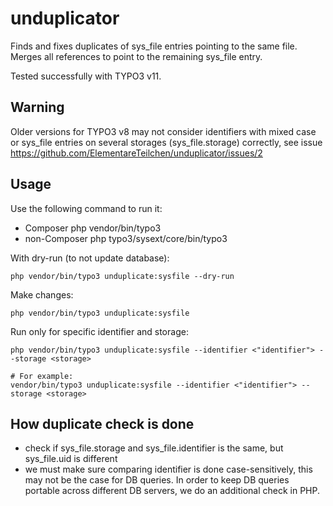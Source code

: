 # unduplicator
Finds and fixes duplicates of sys_file entries pointing to the same file. Merges all references to point to the remaining sys_file entry.

Tested successfully with TYPO3 v11.

## Warning

Older versions for TYPO3 v8 may not consider identifiers with mixed case or sys_file
entries on several storages (sys_file.storage) correctly, see issue https://github.com/ElementareTeilchen/unduplicator/issues/2

## Usage

Use the following command to run it:

* Composer php vendor/bin/typo3
* non-Composer php typo3/sysext/core/bin/typo3


With dry-run (to not update database):

```
php vendor/bin/typo3 unduplicate:sysfile --dry-run
```

Make changes:

```
php vendor/bin/typo3 unduplicate:sysfile
```

Run only for specific identifier and storage:

```
php vendor/bin/typo3 unduplicate:sysfile --identifier <"identifier"> --storage <storage>

# For example:
vendor/bin/typo3 unduplicate:sysfile --identifier <"identifier"> --storage <storage>
```

## How duplicate check is done

* check if sys_file.storage and sys_file.identifier is the same, but sys_file.uid is different
* we must make sure comparing identifier is done case-sensitively, this may not be the case for DB queries. In order
  to keep DB queries portable across different DB servers, we do an additional check in PHP.



